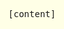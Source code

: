 ```yaml
---
template: project-page
slug: /projects/guify
title: Guify
subtitle: A flexible, simple GUI for your JavaScript projects
description: A flexible, simple GUI for your JavaScript projects.
layout: project-page
order: 2
coverPhoto: preview.png
coverPhotoAlt: ""
excerpt: Guify is a GUI system you can use in your JavaScript projects to modify variables and trigger actions. I initially used dat.GUI while working on the other JavaScript projects on this website, but I was frustrated with its limitations and wanted something better. Guify is my solution.
---
```


<!--
                                                                        ///\\\\
                                               --_                    //       \\
                                                \ \                ///           \\
                                                \  \             //       ///\\    \
                          --___   //////\\\\    |   \         ///       //     \   \
                          \    ///          \\\\\\\ |       //        //       \    \
                           \///                    \\\\\\\///        /          \    \
                          //                                        /            \   \
                         /                                         /             \    \
                       //                                        //              \    \
                     //                                         /                 \   \
                    /                            /     \      //                  \   \
                  //                  \          \     /    //                    \   /
                 /                    /           \    /   /                      /   /
                /     ///\\\\\  \     /           |    |///                       /   /
              //    //        \\|    /\\\       ///    /                         /    /
             /    //            /    /   \\\\/// /    /                          /    /
            /   //              /    /           /   /                          /    /
            /   /              /   _/           /  _/                           /    /
            /   /              /  /            /__/                            /    /
            \   \             /__/                                            /    /
             \  \                                                           _/    /
              \  \                                                       __/     /
               \  \                                                  ___/       /
               \  \_                                           __---/       ___/
                \   ---_____                             __---/          __/
                 \______-----                           /        _____---
                                                       /     ___/
                                                      /     /
                                                      |  O  \
                                                      /    /|
                                                      /   / /
                                                      /  / /
                                                      |m/\_/
-->

<style>
.project-container {
    margin-top: 3rem;
    margin-bottom: 2rem;
}
#guify-container-content {
    background-color: rgb(255, 255, 230);
    position: absolute;
    left: 0;
    top: 0;
    right: 0;
    bottom: 0;
    display: flex;
    justify-content: center;
    align-items: center;
}

#content-text {
    font-family: monospace;
}

.guify-bar-button {
    padding-left: 5px;
    padding-right: 5px;
}
</style>


<div id="guify-container" class="project-container break-aspect-on-mobile">
    <div id="guify-container-content">
        <div id="content-text">
            [content]
        </div>
    </div>
</div>

<script src="https://unpkg.com/guify@0.14.0/lib/guify.min.js"></script>
<script src="/assets/js/guify/index.js"></script>

<!--
<div class="flex flex-col w-full space-y-1" style="margin-bottom: 1.5em;">
    <div class="flex flex-row justify-center space-x-2">
        <span>Themes:</span>
        <a href="javascript:void(0);" class="underline" onClick="onThemeChange('light')">Light</a>
        <a href="javascript:void(0);" class="underline" onClick="onThemeChange('dark')">Dark</a>
        <a href="javascript:void(0);" class="underline" onClick="onThemeChange('yorha')">YoRHa</a>
    </div>
    <div class="flex flex-row justify-center space-x-2">
        <span>Menu Bar:</span>
        <a href="javascript:void(0);" class="underline" onClick="onBarmodeChange('above')">Enable</a>
        <a href="javascript:void(0);" class="underline" onClick="onBarmodeChange('none')">Disable</a>
    </div>
</div>
-->

Guify is a GUI system you can use in your JavaScript projects to modify variables and trigger actions. I initially used <a href="https://workshop.chromeexperiments.com/examples/gui">dat.GUI</a> while working on the other JavaScript projects on this website, but I was frustrated with its limitations and wanted something better.

Guify is my solution. It's easy to use on mobile, easy to customize visually and functionally, and it's built with accessibility in mind.

You can find more information on the <a href="https://github.com/colejd/guify">GitHub repo</a>, and you can get the latest version yourself as an <a href="https://www.npmjs.com/package/guify">NPM package</a> or for browser embedding through a CDN at <a href="https://unpkg.com/guify">unpkg.com/guify</a>.
